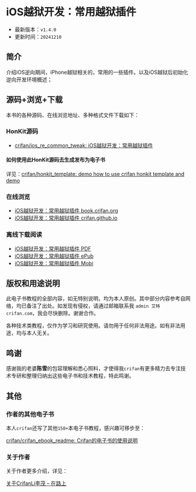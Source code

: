 # iOS越狱开发：常用越狱插件

* 最新版本：`v1.4.0`
* 更新时间：`20241210`

## 简介

介绍iOS逆向期间，iPhone越狱相关的，常用的一些插件。以及iOS越狱后初始化逆向开发环境概述；

## 源码+浏览+下载

本书的各种源码、在线浏览地址、多种格式文件下载如下：

### HonKit源码

* [crifan/ios_re_common_tweak: iOS越狱开发：常用越狱插件](https://github.com/crifan/ios_re_common_tweak)

#### 如何使用此HonKit源码去生成发布为电子书

详见：[crifan/honkit_template: demo how to use crifan honkit template and demo](https://github.com/crifan/honkit_template)

### 在线浏览

* [iOS越狱开发：常用越狱插件 book.crifan.org](https://book.crifan.org/books/ios_re_common_tweak/website/)
* [iOS越狱开发：常用越狱插件 crifan.github.io](https://crifan.github.io/ios_re_common_tweak/website/)

### 离线下载阅读

* [iOS越狱开发：常用越狱插件 PDF](https://book.crifan.org/books/ios_re_common_tweak/pdf/ios_re_common_tweak.pdf)
* [iOS越狱开发：常用越狱插件 ePub](https://book.crifan.org/books/ios_re_common_tweak/epub/ios_re_common_tweak.epub)
* [iOS越狱开发：常用越狱插件 Mobi](https://book.crifan.org/books/ios_re_common_tweak/mobi/ios_re_common_tweak.mobi)

## 版权和用途说明

此电子书教程的全部内容，如无特别说明，均为本人原创。其中部分内容参考自网络，均已备注了出处。如发现有侵权，请通过邮箱联系我 `admin 艾特 crifan.com`，我会尽快删除。谢谢合作。

各种技术类教程，仅作为学习和研究使用。请勿用于任何非法用途。如有非法用途，均与本人无关。

## 鸣谢

感谢我的老婆**陈雪**的包容理解和悉心照料，才使得我`crifan`有更多精力去专注技术专研和整理归纳出这些电子书和技术教程，特此鸣谢。

## 其他

### 作者的其他电子书

本人`crifan`还写了其他`150+`本电子书教程，感兴趣可移步至：

[crifan/crifan_ebook_readme: Crifan的电子书的使用说明](https://github.com/crifan/crifan_ebook_readme)

### 关于作者

关于作者更多介绍，详见：

[关于CrifanLi李茂 – 在路上](https://www.crifan.org/about/)
